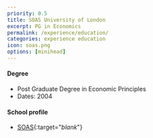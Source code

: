 ```yaml
---
priority: 0.5
title: SOAS University of London
excerpt: PG in Economics
permalink: /experience/education/
categories: experience education
icon: soas.png
options: [minihead]
---
```


#### Degree

- Post Graduate Degree in Economic Principles
- Dates: 2004

#### School profile

- [SOAS](https://www.linkedin.com/school/soas-university-of-london/){:target="_blank_"}
